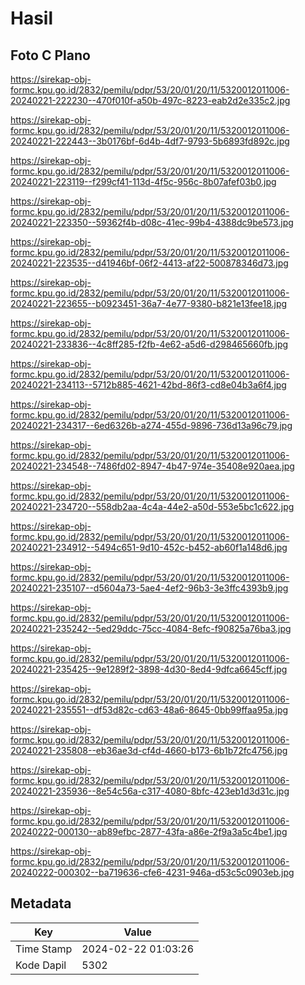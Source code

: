 # Hasil

## Foto C Plano

https://sirekap-obj-formc.kpu.go.id/2832/pemilu/pdpr/53/20/01/20/11/5320012011006-20240221-222230--470f010f-a50b-497c-8223-eab2d2e335c2.jpg

https://sirekap-obj-formc.kpu.go.id/2832/pemilu/pdpr/53/20/01/20/11/5320012011006-20240221-222443--3b0176bf-6d4b-4df7-9793-5b6893fd892c.jpg

https://sirekap-obj-formc.kpu.go.id/2832/pemilu/pdpr/53/20/01/20/11/5320012011006-20240221-223119--f299cf41-113d-4f5c-956c-8b07afef03b0.jpg

https://sirekap-obj-formc.kpu.go.id/2832/pemilu/pdpr/53/20/01/20/11/5320012011006-20240221-223350--59362f4b-d08c-41ec-99b4-4388dc9be573.jpg

https://sirekap-obj-formc.kpu.go.id/2832/pemilu/pdpr/53/20/01/20/11/5320012011006-20240221-223535--d41946bf-06f2-4413-af22-500878346d73.jpg

https://sirekap-obj-formc.kpu.go.id/2832/pemilu/pdpr/53/20/01/20/11/5320012011006-20240221-223655--b0923451-36a7-4e77-9380-b821e13fee18.jpg

https://sirekap-obj-formc.kpu.go.id/2832/pemilu/pdpr/53/20/01/20/11/5320012011006-20240221-233836--4c8ff285-f2fb-4e62-a5d6-d298465660fb.jpg

https://sirekap-obj-formc.kpu.go.id/2832/pemilu/pdpr/53/20/01/20/11/5320012011006-20240221-234113--5712b885-4621-42bd-86f3-cd8e04b3a6f4.jpg

https://sirekap-obj-formc.kpu.go.id/2832/pemilu/pdpr/53/20/01/20/11/5320012011006-20240221-234317--6ed6326b-a274-455d-9896-736d13a96c79.jpg

https://sirekap-obj-formc.kpu.go.id/2832/pemilu/pdpr/53/20/01/20/11/5320012011006-20240221-234548--7486fd02-8947-4b47-974e-35408e920aea.jpg

https://sirekap-obj-formc.kpu.go.id/2832/pemilu/pdpr/53/20/01/20/11/5320012011006-20240221-234720--558db2aa-4c4a-44e2-a50d-553e5bc1c622.jpg

https://sirekap-obj-formc.kpu.go.id/2832/pemilu/pdpr/53/20/01/20/11/5320012011006-20240221-234912--5494c651-9d10-452c-b452-ab60f1a148d6.jpg

https://sirekap-obj-formc.kpu.go.id/2832/pemilu/pdpr/53/20/01/20/11/5320012011006-20240221-235107--d5604a73-5ae4-4ef2-96b3-3e3ffc4393b9.jpg

https://sirekap-obj-formc.kpu.go.id/2832/pemilu/pdpr/53/20/01/20/11/5320012011006-20240221-235242--5ed29ddc-75cc-4084-8efc-f90825a76ba3.jpg

https://sirekap-obj-formc.kpu.go.id/2832/pemilu/pdpr/53/20/01/20/11/5320012011006-20240221-235425--9e1289f2-3898-4d30-8ed4-9dfca6645cff.jpg

https://sirekap-obj-formc.kpu.go.id/2832/pemilu/pdpr/53/20/01/20/11/5320012011006-20240221-235551--df53d82c-cd63-48a6-8645-0bb99ffaa95a.jpg

https://sirekap-obj-formc.kpu.go.id/2832/pemilu/pdpr/53/20/01/20/11/5320012011006-20240221-235808--eb36ae3d-cf4d-4660-b173-6b1b72fc4756.jpg

https://sirekap-obj-formc.kpu.go.id/2832/pemilu/pdpr/53/20/01/20/11/5320012011006-20240221-235936--8e54c56a-c317-4080-8bfc-423eb1d3d31c.jpg

https://sirekap-obj-formc.kpu.go.id/2832/pemilu/pdpr/53/20/01/20/11/5320012011006-20240222-000130--ab89efbc-2877-43fa-a86e-2f9a3a5c4be1.jpg

https://sirekap-obj-formc.kpu.go.id/2832/pemilu/pdpr/53/20/01/20/11/5320012011006-20240222-000302--ba719636-cfe6-4231-946a-d53c5c0903eb.jpg


## Metadata

| Key        | Value               |
| ---------- | ------------------- |
| Time Stamp | 2024-02-22 01:03:26 |
| Kode Dapil | 5302                |



